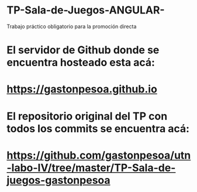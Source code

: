 # TP-Sala-de-Juegos-ANGULAR-
Trabajo práctico obligatorio para la promoción directa

# El servidor de Github donde se encuentra hosteado esta acá:
# https://gastonpesoa.github.io

# El repositorio original del TP con todos los commits se encuentra acá: 
# https://github.com/gastonpesoa/utn-labo-IV/tree/master/TP-Sala-de-juegos-gastonpesoa


